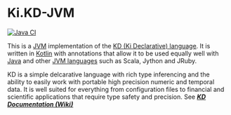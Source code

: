 # Ki.KD-JVM

[![Java CI](https://github.com/kixi-io/Ki.KD-JVM/actions/workflows/gradle.yml/badge.svg)](https://github.com/kixi-io/Ki.KD-JVM/actions/workflows/gradle.yml)

This is a [JVM](https://en.wikipedia.org/wiki/Java_virtual_machine) implementation of the
[KD (Ki Declarative) language](https://github.com/kixi-io/Ki.Docs/wiki/Ki-Data-(KD)). It
is written in [Kotlin](https://kotlinlang.org/) with annotations that allow it to be used
equally well with [Java](https://en.wikipedia.org/wiki/Java_(programming_language)) and
other [JVM languages](https://en.wikipedia.org/wiki/List_of_JVM_languages) such as Scala,
Jython and JRuby.

KD is a simple delcarative language with rich type inferencing and the ability to easily
work with portable high precision numeric and temporal data. It is well suited for
everything from configuration files to financial and scientific applications that require
type safety and precision. See ***[KD Documentation (Wiki)](https://github.com/kixi-io/Ki.Docs/wiki/Ki-Data-(KD))***
